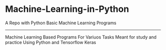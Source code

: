 # Machine-Learning-in-Python
A Repo with Python Basic Machine Learning Programs

---

Machine Learning Based Programs For Variuos Tasks
Meant for study and practice
Using Python and Tensorflow Keras
